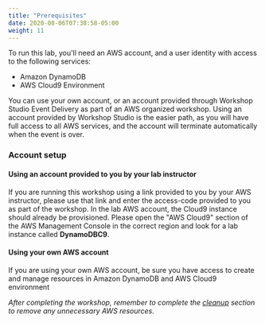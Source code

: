 ```yaml
---
title: "Prerequisites"
date: 2020-08-06T07:38:58-05:00
weight: 11
---
```


To run this lab, you'll need an AWS account, and a user identity with access to the following services:

* Amazon DynamoDB
* AWS Cloud9 Environment

You can use your own account, or an account provided through Workshop Studio Event Delivery as part of an AWS organized workshop.  Using an account provided by Workshop Studio is the easier path, as you will have full access to all AWS services, and the account will terminate automatically when the event is over.

### Account setup

#### Using an account provided to you by your lab instructor

If you are running this workshop using a link provided to you by your AWS instructor, please use that link and enter the access-code provided to you as part of the workshop. In the lab AWS account, the Cloud9 instance should already be provisioned. Please open the "AWS Cloud9" section of the AWS Management Console in the correct region and look for a lab instance called **DynamoDBC9**.

#### Using your own AWS account

If you are using your own AWS account, be sure you have access to create and manage resources in Amazon DynamoDB and AWS Cloud9 environment

*After completing the workshop, remember to complete the [cleanup](/hands-on-labs/cleanup.html) section to remove any unnecessary AWS resources.*
